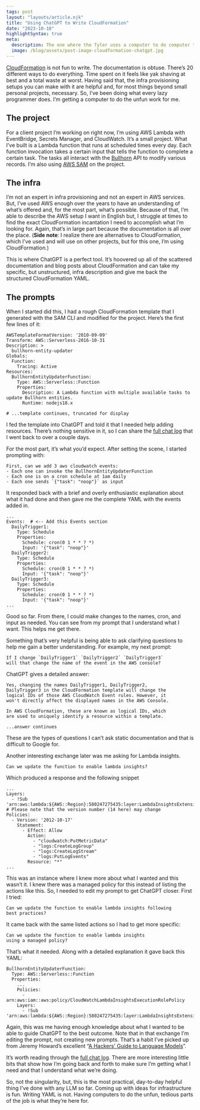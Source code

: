 ```yaml
---
tags: post
layout: "layouts/article.njk"
title: "Using ChatGPT to Write CloudFormation"
date: "2023-10-18"
highlightSyntax: true
meta:
  description: The one where the Tyler uses a computer to do computer things.
  image: /blog/assets/post-image-cloudformation-chatgpt.jpg
---
```


[CloudFormation](https://docs.aws.amazon.com/AWSCloudFormation/latest/UserGuide/Welcome.html) is not fun to write. The documentation is obtuse. There’s 20 different ways to do everything. Time spent on it feels like yak shaving at best and a total waste at worst. Having said that, the infra provisioning setups you can make with it are helpful and, for most things beyond small personal projects, necessary. So, I’ve been doing what every lazy programmer does. I’m getting a computer to do the unfun work for me.

## The project

For a client project I’m working on right now, I’m using AWS Lambda with EventBridge, Secrets Manager, and CloudWatch. It’s a small project. What I’ve built is a Lambda function that runs at scheduled times every day. Each function invocation takes a certain input that tells the function to complete a certain task. The tasks all interact with the [Bullhorn](https://www.bullhorn.com/) API to modify various records. I’m also using [AWS SAM](https://aws.amazon.com/serverless/sam/) on the project.

## The infra

I’m not an expert in infra provisioning and not an expert in AWS services. But, I’ve used AWS enough over the years to have an understanding of what’s offered and, for the most part, what’s possible. Because of that, I’m able to describe the AWS setup I want in English but, I struggle at times to find the exact CloudFormation incantation I need to accomplish what I’m looking for. Again, that’s in large part because the documentation is all over the place. (**Side note**: I realize there are alternatives to CloudFormation, which I’ve used and will use on other projects, but for this one, I’m using CloudFormation.)

This is where ChatGPT is a perfect tool. It’s hoovered up all of the scattered documentation and blog posts about CloudFormation and can take my specific, but unstructured, infra description and give me back the structured CloudFormation YAML.

## The prompts

When I started did this, I had a rough CloudFormation template that I generated with the SAM CLI and modified for the project. Here’s the first few lines of it:

<pre><code class="language-yaml">AWSTemplateFormatVersion: '2010-09-09'
Transform: AWS::Serverless-2016-10-31
Description: >
  bullhorn-entity-updater
Globals:
  Function:
    Tracing: Active
Resources:
  BullhornEntityUpdaterFunction:
    Type: AWS::Serverless::Function
    Properties:
      Description: A Lambda function with multiple available tasks to update Bullhorn entities.
      Runtime: nodejs18.x

# ...template continues, truncated for display
</code></pre>

I fed the template into ChatGPT and told it that I needed help adding resources. There’s nothing sensitive in it, so I can share the [full chat log](https://chat.openai.com/share/4ce3ff0a-dece-4834-bdd4-d4a82a499c3e) that I went back to over a couple days.

For the most part, it’s what you’d expect. After setting the scene, I started prompting with:

<pre><code class="language-text">First, can we add 3 aws cloudwatch events:
- Each one can invoke the BullhornEntityUpdaterFunction
- Each one is on a cron schedule at 1am daily
- Each one sends `{"task": "noop"}` as input
</code></pre>

It responded back with a brief and overly enthusiastic explanation about what it had done and then gave me the complete YAML with the events added in.

<pre><code class="language-yaml">...
Events:  # <-- Add this Events section
  DailyTrigger1:
    Type: Schedule
    Properties:
      Schedule: cron(0 1 * * ? *)
      Input: '{"task": "noop"}'
  DailyTrigger2:
    Type: Schedule
    Properties:
      Schedule: cron(0 1 * * ? *)
      Input: '{"task": "noop"}'
  DailyTrigger3:
    Type: Schedule
    Properties:
      Schedule: cron(0 1 * * ? *)
      Input: '{"task": "noop"}'
...
</code></pre>

Good so far. From there, I could make changes to the names, cron, and input as needed. You can see from my prompt that I understand what I want. This helps me get there.

Something that’s very helpful is being able to ask clarifying questions to help me gain a better understanding. For example, my next prompt:

<pre><code class="language-text">If I change `DailyTrigger1` `DailyTrigger2` `DailyTrigger3` 
will that change the name of the event in the AWS console?</code></pre>

ChatGPT gives a detailed answer:

<pre><code class="language-text">Yes, changing the names DailyTrigger1, DailyTrigger2, 
DailyTrigger3 in the CloudFormation template will change the 
logical IDs of those AWS CloudWatch Event rules. However, it 
won't directly affect the displayed names in the AWS Console.

In AWS CloudFormation, these are known as logical IDs, which 
are used to uniquely identify a resource within a template. 

...answer continues</code></pre>

These are the types of questions I can’t ask static documentation and that is difficult to Google for.

Another interesting exchange later was me asking for Lambda insights.

<pre><code class="language-text">Can we update the function to enable lambda insights?</code></pre>

Which produced a response and the following snippet

<pre><code class="language-yaml">...
Layers:
  - !Sub 'arn:aws:lambda:${AWS::Region}:580247275435:layer:LambdaInsightsExtension:14'  # Please note that the version number (14 here) may change
Policies:
  - Version: '2012-10-17'
    Statement:
      - Effect: Allow
        Action:
          - "cloudwatch:PutMetricData"
          - "logs:CreateLogGroup"
          - "logs:CreateLogStream"
          - "logs:PutLogEvents"
        Resource: "*"
...</code></pre>

This was an instance where I knew more about what I wanted and this wasn’t it. I knew there was a managed policy for this instead of listing the actions like this. So, I needed to edit my prompt to get ChatGPT closer. First I tried:

<pre><code class="language-text">Can we update the function to enable lambda insights following 
best practices?</code></pre>

It came back with the same listed actions so I had to get more specific:

<pre><code class="language-text">Can we update the function to enable lambda insights 
using a managed policy?</code></pre>

That’s what it needed. Along with a detailed explanation it gave back this YAML:

<pre><code class="language-yaml">BullhornEntityUpdaterFunction:
  Type: AWS::Serverless::Function
  Properties:
    ...
    Policies:
      - arn:aws:iam::aws:policy/CloudWatchLambdaInsightsExecutionRolePolicy
    Layers:
      - !Sub 'arn:aws:lambda:${AWS::Region}:580247275435:layer:LambdaInsightsExtension:14'
</code></pre>

Again, this was me having enough knowledge about what I wanted to be able to guide ChatGPT to the best outcome. Note that in that exchange I’m editing the prompt, not creating new prompts. That’s a habit I’ve picked up from Jeremy Howard’s excellent “[A Hackers' Guide to Language Models](https://youtu.be/jkrNMKz9pWU?si=w5MH0Hh9KzGG891k)”.

It’s worth reading through the [full chat log](https://chat.openai.com/share/4ce3ff0a-dece-4834-bdd4-d4a82a499c3e). There are more interesting little bits that show how I’m going back and forth to make sure I’m getting what I need and that I understand what we’re doing.

So, not the singularity, but, this is the most practical, day-to-day helpful thing I’ve done with any LLM so far. Coming up with ideas for infrastructure is fun. Writing YAML is not. Having computers to do the unfun, tedious parts of the job is what they’re here for.
